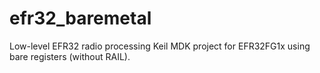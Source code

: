 # efr32_baremetal
Low-level EFR32 radio processing
Keil MDK project for EFR32FG1x using bare registers (without RAIL).
